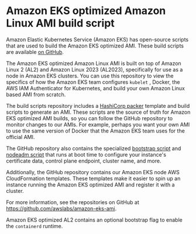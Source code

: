 # Amazon EKS optimized Amazon Linux AMI build script<a name="eks-ami-build-scripts"></a>

Amazon Elastic Kubernetes Service \(Amazon EKS\) has open\-source scripts that are used to build the Amazon EKS optimized AMI\. These build scripts are available [on GitHub](https://github.com/awslabs/amazon-eks-ami)\.

The Amazon EKS optimized Amazon Linux AMI is built on top of Amazon Linux 2 \(AL2\) and Amazon Linux 2023 \(AL2023\), specifically for use as a node in Amazon EKS clusters\. You can use this repository to view the specifics of how the Amazon EKS team configures `kubelet` , Docker, the AWS IAM Authenticator for Kubernetes, and build your own Amazon Linux based AMI from scratch\. 

The build scripts repository includes a [HashiCorp packer](https://www.packer.io/) template and build scripts to generate an AMI\. These scripts are the source of truth for Amazon EKS optimized AMI builds, so you can follow the GitHub repository to monitor changes to our AMIs\. For example, perhaps you want your own AMI to use the same version of Docker that the Amazon EKS team uses for the official AMI\. 

The GitHub repository also contains the specialized [bootstrap script](https://github.com/awslabs/amazon-eks-ami/blob/main/templates/al2/runtime/bootstrap.sh) and [nodeadm script](https://awslabs.github.io/amazon-eks-ami/nodeadm/) that runs at boot time to configure your instance's certificate data, control plane endpoint, cluster name, and more\.

Additionally, the GitHub repository contains our Amazon EKS node AWS CloudFormation templates\. These templates make it easier to spin up an instance running the Amazon EKS optimized AMI and register it with a cluster\.

For more information, see the repositories on GitHub at [https://github\.com/awslabs/amazon\-eks\-ami](https://github.com/awslabs/amazon-eks-ami)\.

Amazon EKS optimized AL2 contains an optional bootstrap flag to enable the `containerd` runtime\.